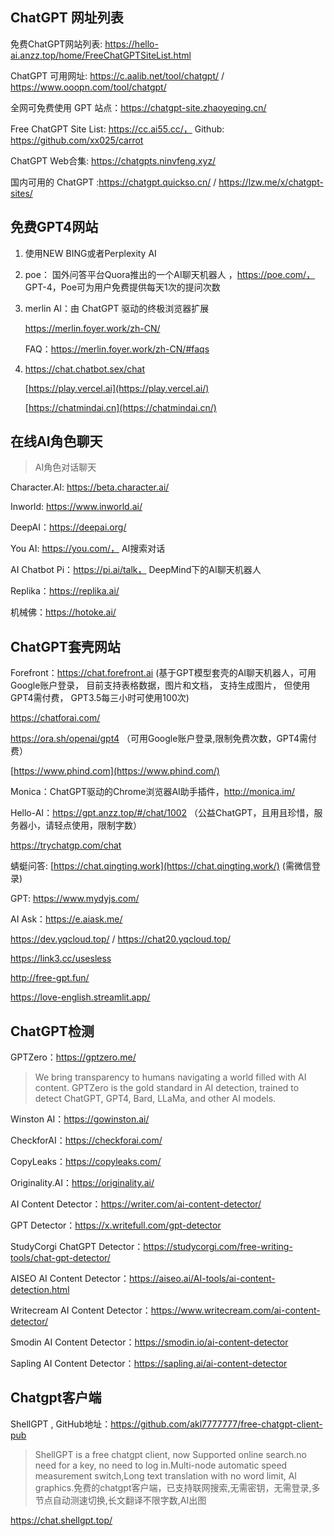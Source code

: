 ## ChatGPT 网址列表

免费ChatGPT网站列表: https://hello-ai.anzz.top/home/FreeChatGPTSiteList.html

ChatGPT 可用网址:  https://c.aalib.net/tool/chatgpt/ / https://www.ooopn.com/tool/chatgpt/

全网可免费使用 GPT 站点：https://chatgpt-site.zhaoyeqing.cn/

Free ChatGPT Site List:  https://cc.ai55.cc/， Github: https://github.com/xx025/carrot

ChatGPT Web合集:  https://chatgpts.ninvfeng.xyz/

国内可用的 ChatGPT :https://chatgpt.quickso.cn/  / https://lzw.me/x/chatgpt-sites/

## 免费GPT4网站

1. 使用NEW BING或者Perplexity AI

2. poe： 国外问答平台Quora推出的一个AI聊天机器人 ，https://poe.com/， GPT-4，Poe可为用户免费提供每天1次的提问次数

3. merlin AI：由 ChatGPT 驱动的终极浏览器扩展

   https://merlin.foyer.work/zh-CN/

   FAQ：https://merlin.foyer.work/zh-CN/#faqs

4. https://chat.chatbot.sex/chat

   [https://play.vercel.ai](https://play.vercel.ai/)

   [https://chatmindai.cn](https://chatmindai.cn/)

## 在线AI角色聊天

> AI角色对话聊天

Character.AI: https://beta.character.ai/

Inworld:  https://www.inworld.ai/

DeepAI：https://deepai.org/

You AI: https://you.com/， AI搜索对话

AI Chatbot Pi：https://pi.ai/talk， DeepMind下的AI聊天机器人

Replika：https://replika.ai/

机械佛：https://hotoke.ai/

## ChatGPT套壳网站

Forefront：https://chat.forefront.ai (基于GPT模型套壳的AI聊天机器人，可用Google账户登录， 目前支持表格数据，图片和文档， 支持生成图片， 但使用GPT4需付费， GPT3.5每三小时可使用100次)

https://chatforai.com/

https://ora.sh/openai/gpt4 （可用Google账户登录,限制免费次数，GPT4需付费）

[https://www.phind.com](https://www.phind.com/)

Monica：ChatGPT驱动的Chrome浏览器AI助手插件，http://monica.im/

Hello-AI：https://gpt.anzz.top/#/chat/1002 （公益ChatGPT，且用且珍惜，服务器小，请轻点使用，限制字数）

https://trychatgp.com/chat

蜻蜓问答: [https://chat.qingting.work](https://chat.qingting.work/) (需微信登录)

GPT: https://www.mydyjs.com/

AI Ask：https://e.aiask.me/

https://dev.yqcloud.top/ / https://chat20.yqcloud.top/

https://link3.cc/usesless

http://free-gpt.fun/

https://love-english.streamlit.app/

## ChatGPT检测

GPTZero：https://gptzero.me/

> We bring transparency to humans navigating a world filled with AI content. GPTZero is the gold standard in AI detection, trained to detect ChatGPT, GPT4, Bard, LLaMa, and other AI models.

Winston AI：https://gowinston.ai/

CheckforAI：https://checkforai.com/

CopyLeaks：https://copyleaks.com/

Originality.AI：https://originality.ai/

AI Content Detector：https://writer.com/ai-content-detector/

GPT Detector：https://x.writefull.com/gpt-detector

StudyCorgi ChatGPT Detector：https://studycorgi.com/free-writing-tools/chat-gpt-detector/

AISEO AI Content Detector：https://aiseo.ai/AI-tools/ai-content-detection.html

Writecream AI Content Detector：https://www.writecream.com/ai-content-detector/

Smodin AI Content Detector：https://smodin.io/ai-content-detector

Sapling AI Content Detector：https://sapling.ai/ai-content-detector

## Chatgpt客户端

ShellGPT , GitHub地址：https://github.com/akl7777777/free-chatgpt-client-pub

> ShellGPT is a free chatgpt client, now Supported online search.no need for a key, no need to log in.Multi-node automatic speed measurement switch,Long text translation with no word limit, AI graphics.免费的chatgpt客户端，已支持联网搜索,无需密钥，无需登录,多节点自动测速切换,长文翻译不限字数,AI出图

https://chat.shellgpt.top/